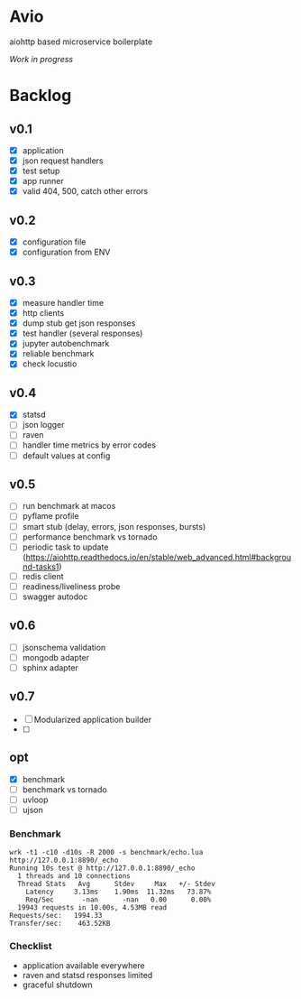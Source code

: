 # Avio

aiohttp based microservice boilerplate

_Work in progress_

# Backlog
## v0.1
- [x] application
- [x] json request handlers
- [x] test setup
- [x] app runner
- [x] valid 404, 500, catch other errors
## v0.2
- [x] configuration file 
- [x] configuration from ENV
## v0.3
- [x] measure handler time
- [x] http clients
- [x] dump stub get json responses
- [x] test handler (several responses)
- [x] jupyter autobenchmark
- [x] reliable benchmark 
- [x] check locustio
## v0.4
- [x] statsd
- [ ] json logger
- [ ] raven
- [ ] handler time metrics by error codes
- [ ] default values at config
## v0.5
- [ ] run benchmark at macos
- [ ] pyflame profile
- [ ] smart stub (delay, errors, json responses, bursts)
- [ ] performance benchmark vs tornado
- [ ] periodic task to update (https://aiohttp.readthedocs.io/en/stable/web_advanced.html#background-tasks1)
- [ ] redis client
- [ ] readiness/liveliness probe
- [ ] swagger autodoc
## v0.6
- [ ] jsonschema validation
- [ ] mongodb adapter
- [ ] sphinx adapter
## v0.7
- [ ] Modularized application builder
- [ ] 

## opt
- [x] benchmark
- [ ] benchmark vs tornado
- [ ] uvloop
- [ ] ujson

### Benchmark
```
wrk -t1 -c10 -d10s -R 2000 -s benchmark/echo.lua http://127.0.0.1:8890/_echo
Running 10s test @ http://127.0.0.1:8890/_echo
  1 threads and 10 connections
  Thread Stats   Avg      Stdev     Max   +/- Stdev
    Latency     3.13ms    1.90ms  11.32ms   73.87%
    Req/Sec       -nan      -nan   0.00      0.00%
  19943 requests in 10.00s, 4.53MB read
Requests/sec:   1994.33
Transfer/sec:    463.52KB
```

### Checklist

- application available everywhere
- raven and statsd responses limited
- graceful shutdown

